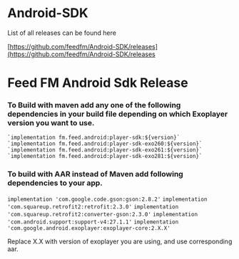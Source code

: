 # Android-SDK

List of all releases can be found here 

[https://github.com/feedfm/Android-SDK/releases](https://github.com/feedfm/Android-SDK/releases


# Feed FM Android Sdk Release
### To Build with maven add any one of the following dependencies in your build file depending on which Exoplayer version you want to use.
    `implementation fm.feed.android:player-sdk:${version}`
    `implementation fm.feed.android:player-sdk-exo260:${version}`
    `implementation fm.feed.android:player-sdk-exo261:${version}`
    `implementation fm.feed.android:player-sdk-exo281:${version}`


 ### To build with AAR instead of Maven add following dependencies to your app.
   `implementation 'com.google.code.gson:gson:2.8.2'`
   `implementation 'com.squareup.retrofit2:retrofit:2.3.0'`
   `implementation 'com.squareup.retrofit2:converter-gson:2.3.0'`
   `implementation 'com.android.support:support-v4:27.1.1'`
   `implementation 'com.google.android.exoplayer:exoplayer-core:2.X.X'`

   Replace X.X with version of exoplayer you are using, and use corresponding aar.
